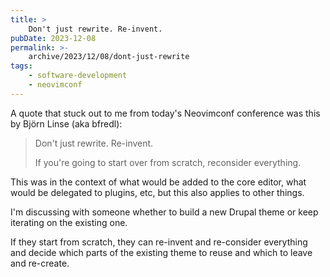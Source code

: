 ```yaml
---
title: >
    Don't just rewrite. Re-invent.
pubDate: 2023-12-08
permalink: >-
    archive/2023/12/08/dont-just-rewrite
tags:
    - software-development
    - neovimconf
---
```


A quote that stuck out to me from today's Neovimconf conference was this by Björn Linse (aka bfredl):

> Don't just rewrite. Re-invent.
>
> If you're going to start over from scratch, reconsider everything.

This was in the context of what would be added to the core editor, what would be delegated to plugins, etc, but this also applies to other things.

I'm discussing with someone whether to build a new Drupal theme or keep iterating on the existing one.

If they start from scratch, they can re-invent and re-consider everything and decide which parts of the existing theme to reuse and which to leave and re-create.
